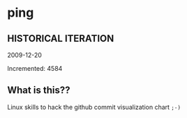 # ping

## HISTORICAL ITERATION
2009-12-20

Incremented: 4584

## What is this?? 
Linux skills to hack the github commit visualization chart `;-)`
